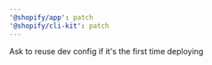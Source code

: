 ```yaml
---
'@shopify/app': patch
'@shopify/cli-kit': patch
---
```


Ask to reuse dev config if it's the first time deploying
